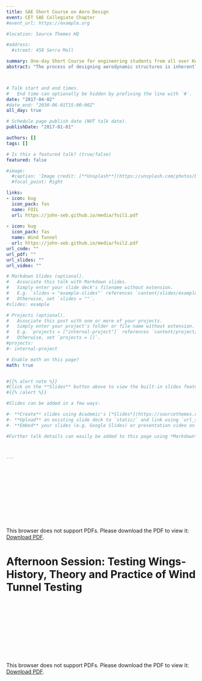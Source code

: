 ```yaml
---
title: SAE Short Course on Aero Design
event: CET SAE Collegiate Chapter
#event_url: https://example.org

#location: Source Themes HQ

#address:
  #street: 450 Serra Mall

summary: One-day Short Course for engineering students from all over Kerala, India. 
abstract: "The process of designing aerodynamic structures is inherently iterative. This course is intended for the beginner who wishes to understand the math, theory, history and experimental steps in the design of an optimised airfoil. At the end of the course, the students tests a NACA0012 airfoil in the Subsonic wind tunnel at College of Engineering Trivandrum, and compare measured pressure distribution data with their CFD results."



# Talk start and end times.
#   End time can optionally be hidden by prefixing the line with `#`.
date: "2017-04-02"
#date_end: "2030-06-01T15:00:00Z"
all_day: true

# Schedule page publish date (NOT talk date).
publishDate: "2017-01-01"

authors: []
tags: []

# Is this a featured talk? (true/false)
featured: false

#image:
  #caption: 'Image credit: [**Unsplash**](https://unsplash.com/photos/bzdhc5b3Bxs)'
  #focal_point: Right

links:
- icon: bug 
  icon_pack: fas
  name: FOIL
  url: https://john-seb.github.io/media/foil1.pdf
 
- icon: bug 
  icon_pack: fas
  name: Wind Tunnel
  url: https://john-seb.github.io/media/foil2.pdf
url_code: ""
url_pdf: ""
url_slides: ""
url_video: ""

# Markdown Slides (optional).
#   Associate this talk with Markdown slides.
#   Simply enter your slide deck's filename without extension.
#   E.g. `slides = "example-slides"` references `content/slides/example-slides.md`.
#   Otherwise, set `slides = ""`.
#slides: example

# Projects (optional).
#   Associate this post with one or more of your projects.
#   Simply enter your project's folder or file name without extension.
#   E.g. `projects = ["internal-project"]` references `content/project/deep-learning/index.md`.
#   Otherwise, set `projects = []`.
#projects:
#- internal-project

# Enable math on this page?
math: true


#{{% alert note %}}
#Click on the **Slides** button above to view the built-in slides feature.
#{{% /alert %}}

#Slides can be added in a few ways:

#- **Create** slides using Academic's [*Slides*](https://sourcethemes.com/academic/docs/managing-content/#create-slides) feature and link using `slides` parameter in the front matter of the talk file
#- **Upload** an existing slide deck to `static/` and link using `url_slides` parameter in the front matter of the talk file
#- **Embed** your slides (e.g. Google Slides) or presentation video on this page using [shortcodes](https://sourcethemes.com/academic/docs/writing-markdown-latex/).

#Further talk details can easily be added to this page using *Markdown* and $\rm \LaTeX$ math code.



---
```

<object data="https://john-seb.github.io/media/foil1.pdf" type="application/pdf" width="700px" height="700px">
    <embed src="https://john-seb.github.io/media/foil1.pdf">
        <p>This browser does not support PDFs. Please download the PDF to view it: <a href="https://john-seb.github.io/media/microf1.pdf">Download PDF</a>.</p>
    </embed>
</object>

# Afternoon Session: Testing Wings- History, Theory and Practice of Wind Tunnel Testing
<object data="https://john-seb.github.io/media/foil2.pdf" type="application/pdf" width="700px" height="700px">
    <embed src="https://john-seb.github.io/media/foil2.pdf">
        <p>This browser does not support PDFs. Please download the PDF to view it: <a href="https://john-seb.github.io/media/microf1.pdf">Download PDF</a>.</p>
    </embed>
</object>